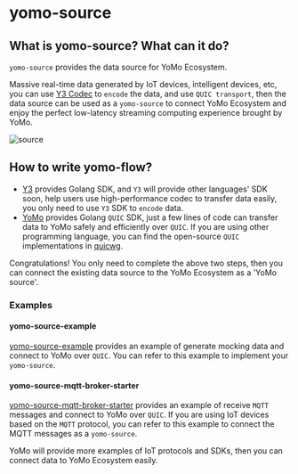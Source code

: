 # yomo-source

## What is yomo-source? What can it do?

`yomo-source` provides the data source for YoMo Ecosystem.

Massive real-time data generated by IoT devices, intelligent devices, etc, you can use [Y3 Codec](https://github.com/yomorun/y3-codec-golang) to `encode` the data, and use `QUIC transport`, then the data source can be used as a `yomo-source` to connect YoMo Ecosystem and enjoy the perfect low-latency streaming computing experience brought by YoMo.

![source](/source/source.png)

## How to write yomo-flow?

- [Y3](https://github.com/yomorun/y3-codec-golang) provides Golang SDK, and `Y3` will provide other languages' SDK soon, help users use high-performance codec to transfer data easily, you only need to use `Y3` SDK to `encode` data.
- [YoMo](https://github.com/yomorun/yomo) provides Golang `QUIC` SDK, just a few lines of code can transfer data to YoMo safely and efficiently over `QUIC`. If you are using other programming language, you can find the open-source `QUIC` implementations in [quicwg](https://github.com/quicwg/base-drafts/wiki/Implementations).

Congratulations! You only need to complete the above two steps, then you can connect the existing data source to the YoMo Ecosystem as a 'YoMo source'.

### Examples

#### yomo-source-example

[yomo-source-example](https://github.com/yomorun/yomo-source-example) provides an example of generate mocking data and connect to YoMo over `QUIC`. You can refer to this example to implement your `yomo-source`.

#### yomo-source-mqtt-broker-starter

[yomo-source-mqtt-broker-starter](https://github.com/yomorun/yomo-source-mqtt-broker-starter) provides an example of receive `MQTT` messages and connect to YoMo over `QUIC`. If you are using IoT devices based on the `MQTT` protocol, you can refer to this example to connect the MQTT messages as a `yomo-source`.

YoMo will provide more examples of IoT protocols and SDKs, then you can connect data to YoMo Ecosystem easily.
